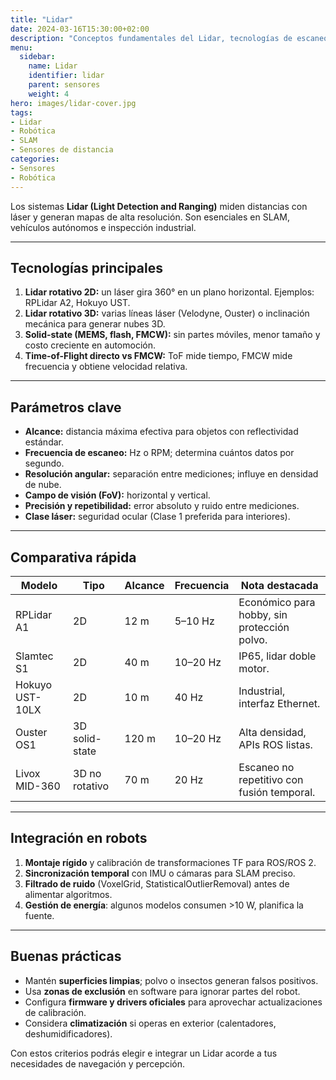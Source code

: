 ```yaml
---
title: "Lidar"
date: 2024-03-16T15:30:00+02:00
description: "Conceptos fundamentales del Lidar, tecnologías de escaneo y criterios para elegir un modelo para robótica."
menu:
  sidebar:
    name: Lidar
    identifier: lidar
    parent: sensores
    weight: 4
hero: images/lidar-cover.jpg
tags:
- Lidar
- Robótica
- SLAM
- Sensores de distancia
categories:
- Sensores
- Robótica
---
```


Los sistemas **Lidar (Light Detection and Ranging)** miden distancias con láser y generan mapas de alta resolución. Son esenciales en SLAM, vehículos autónomos e inspección industrial.

---

## Tecnologías principales

1. **Lidar rotativo 2D:** un láser gira 360° en un plano horizontal. Ejemplos: RPLidar A2, Hokuyo UST.
2. **Lidar rotativo 3D:** varias líneas láser (Velodyne, Ouster) o inclinación mecánica para generar nubes 3D.
3. **Solid-state (MEMS, flash, FMCW):** sin partes móviles, menor tamaño y costo creciente en automoción.
4. **Time-of-Flight directo vs FMCW:** ToF mide tiempo, FMCW mide frecuencia y obtiene velocidad relativa.

---

## Parámetros clave

- **Alcance:** distancia máxima efectiva para objetos con reflectividad estándar.
- **Frecuencia de escaneo:** Hz o RPM; determina cuántos datos por segundo.
- **Resolución angular:** separación entre mediciones; influye en densidad de nube.
- **Campo de visión (FoV):** horizontal y vertical.
- **Precisión y repetibilidad:** error absoluto y ruido entre mediciones.
- **Clase láser:** seguridad ocular (Clase 1 preferida para interiores).

---

## Comparativa rápida

| Modelo | Tipo | Alcance | Frecuencia | Nota destacada |
| --- | --- | --- | --- | --- |
| RPLidar A1 | 2D | 12 m | 5–10 Hz | Económico para hobby, sin protección polvo. |
| Slamtec S1 | 2D | 40 m | 10–20 Hz | IP65, lidar doble motor. |
| Hokuyo UST-10LX | 2D | 10 m | 40 Hz | Industrial, interfaz Ethernet. |
| Ouster OS1 | 3D solid-state | 120 m | 10–20 Hz | Alta densidad, APIs ROS listas. |
| Livox MID-360 | 3D no rotativo | 70 m | 20 Hz | Escaneo no repetitivo con fusión temporal. |

---

## Integración en robots

1. **Montaje rígido** y calibración de transformaciones TF para ROS/ROS 2.
2. **Sincronización temporal** con IMU o cámaras para SLAM preciso.
3. **Filtrado de ruido** (VoxelGrid, StatisticalOutlierRemoval) antes de alimentar algoritmos.
4. **Gestión de energía**: algunos modelos consumen >10 W, planifica la fuente.

---

## Buenas prácticas

- Mantén **superficies limpias**; polvo o insectos generan falsos positivos.
- Usa **zonas de exclusión** en software para ignorar partes del robot.
- Configura **firmware y drivers oficiales** para aprovechar actualizaciones de calibración.
- Considera **climatización** si operas en exterior (calentadores, deshumidificadores).

Con estos criterios podrás elegir e integrar un Lidar acorde a tus necesidades de navegación y percepción.
